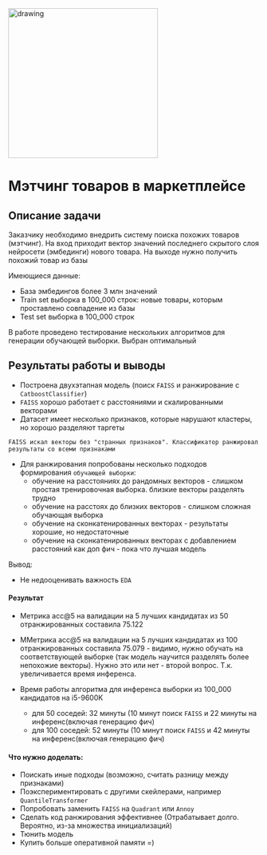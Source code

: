 <!-- ![image alt="drawing" height="200"](https://github.com/EduardR7/Matching/assets/126398449/8ef414ad-3402-48b2-bb75-2ade5b45d46e) -->
<img src="https://github.com/EduardR7/Matching/assets/126398449/8ef414ad-3402-48b2-bb75-2ade5b45d46e" alt="drawing" height="300">

# Мэтчинг товаров в маркетплейсе

## Описание задачи
Заказчику необходимо внедрить систему поиска похожих товаров (мэтчинг).
На вход приходит вектор значений последнего скрытого слоя нейросети (эмбединги) нового товара. На выходе нужно получить похожий товар из базы

Имеющиеся данные:
- База эмбедингов более 3 млн значений
- Train set выборка в 100_000 строк: новые товары, которым проставлено совпадение из базы
- Test set выборка в 100_000 строк

В работе проведено тестирование нескольких алгоритмов для генерации обучающей выборки. Выбран оптимальный

## Результаты работы и выводы
- Построена двухэтапная модель (поиск `FAISS` и ранжирование с `CatboostClassifier`)
- `FAISS` хорошо работает с расстояниями и скалированными векторами
- Датасет имеет несколько признаков, которые нарушают кластеры, но хорошо разделяют таргеты

`FAISS искал векторы без "странных признаков". Классификатор ранжировал результаты со всеми признаками`

- Для ранжирования попробованы несколько подходов формирования `обучающей выборки`:
    - обучение на расстояниях до рандомных векторов - слишком простая тренировочная выборка. близкие векторы разделять трудно
    - обучение на расстоях до близких векторов - слишком сложная обучающая выборка
    - обучение на сконкатенированных векторах - результаты хорошие, но недостаточные
    - обучение на сконкатенированных векторах с добавлением расстояний как доп фич - пока что лучшая модель
    
Вывод:
- Не недооценивать важность `EDA`

#### Результат
- Метрика acc@5 на валидации на 5 лучших кандидатах из 50 отранжированных составила 75.122
- ММетрика acc@5 на валидации на 5 лучших кандидатах из 100 отранжированных составила 75.079 - видимо, нужно обучать на соответствующей выборке (так модель научится разделять более непохожие векторы). Нужно это или нет - второй вопрос. Т.к. увеличивается время инференса.

- Время работы алгоритма для инференса выборки из 100_000 кандидатов на i5-9600K
    - для 50 соседей: 32 минуты (10 минут поиск `FAISS` и 22 минуты на инференс(включая генерацию фич)
    - для 100 соседей: 52 минуты (10 минут поиск `FAISS` и 42 минуты на инференс(включая генерацию фич)

#### Что нужно доделать:
- Поискать иные подходы (возможно, считать разницу между признаками)
- Поэкспериментировать с другими скейлерами, например `QuantileTransformer`
- Попробовать заменить `FAISS` на `Quadrant` или `Annoy`
- Сделать код ранжирования эффективнее (Отрабатывает долго. Вероятно, из-за множества инициализаций)
- Тюнить модель
- Купить больше оперативной памяти =)
